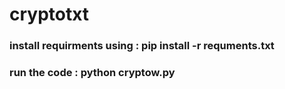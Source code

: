 # cryptotxt

### install requirments using : pip install -r requments.txt

### run the code : python cryptow.py
